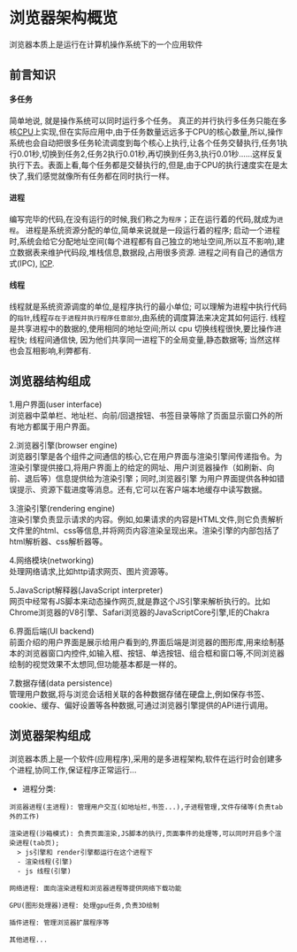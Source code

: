 # 浏览器架构概览
浏览器本质上是运行在计算机操作系统下的一个应用软件
## 前言知识
#### 多任务
简单地说, 就是操作系统可以同时运行多个任务。
真正的并行执行多任务只能在多核[CPU](https://github.com/appleguardu/Knowledge-Lib/issues/36)上实现,但在实际应用中,由于任务数量远远多于CPU的核心数量,所以,操作系统也会自动把很多任务轮流调度到每个核心上执行,让各个任务交替执行,任务1执行0.01秒,切换到任务2,任务2执行0.01秒,再切换到任务3,执行0.01秒……这样反复执行下去。表面上看,每个任务都是交替执行的,但是,由于CPU的执行速度实在是太快了,我们感觉就像所有任务都在同时执行一样。
#### 进程
编写完毕的代码,在没有运行的时候,我们称之为`程序`；正在运行着的代码,就成为`进程`。
进程是系统资源分配的单位,简单来说就是一段运行着的程序; 
启动一个进程时,系统会给它分配地址空间(每个进程都有自己独立的地址空间,所以互不影响),建立数据表来维护代码段,堆栈信息,数据段,占用很多资源.
进程之间有自己的通信方式(IPC), [ICP](https://www.jianshu.com/p/c1015f5ffa74).
#### 线程
线程就是系统资源调度的单位,是程序执行的最小单位;
可以理解为进程中执行代码的`指针`,线程`存在于进程并执行程序任意部分`,由系统的调度算法来决定其如何运行.
线程是共享进程中的数据的,使用相同的地址空间;所以 cpu 切换线程很快,要比操作进程快;
线程间通信快, 因为他们共享同一进程下的全局变量,静态数据等; 当然这样也会互相影响,利弊都有.
## 浏览器结构组成
1.用户界面(user interface)  
浏览器中菜单栏、地址栏、向前/回退按钮、书签目录等除了页面显示窗口外的所有地方都属于用户界面。

2.浏览器引擎(browser engine)  
浏览器引擎是各个组件之间通信的核心,它在用户界面与渲染引擎间传递指令。为渲染引擎提供接口,将用户界面上的给定的网址、用户浏览器操作（如刷新、向前、退后等）信息提供给为渲染引擎；同时,浏览器引擎 为用户界面提供各种如错误提示、资源下载进度等消息。还有,它可以在客户端本地缓存中读写数据。

3.渲染引擎(rendering engine)  
渲染引擎负责显示请求的内容。例如,如果请求的内容是HTML文件,则它负责解析文件里的html、css等信息,并将网页内容渲染呈现出来。渲染引擎的内部包括了html解析器、css解析器等。

4.网络模块(networking)  
处理网络请求,比如http请求网页、图片资源等。

5.JavaScript解释器(JavaScript interpreter)  
网页中经常有JS脚本来动态操作网页,就是靠这个JS引擎来解析执行的。比如Chrome浏览器的V8引擎、Safari浏览器的JavaScriptCore引擎,IE的Chakra

6.界面后端(UI backend)  
前面介绍的用户界面是展示给用户看到的,界面后端是浏览器的图形库,用来绘制基本的浏览器窗口内控件,如输入框、按钮、单选按钮、组合框和窗口等,不同浏览器绘制的视觉效果不太想同,但功能基本都是一样的。

7.数据存储(data persistence)  
管理用户数据,将与浏览会话相关联的各种数据存储在硬盘上,例如保存书签、cookie、缓存、偏好设置等各种数据,可通过浏览器引擎提供的API进行调用。

## 浏览器架构组成
浏览器本质上是一个软件(应用程序),采用的是多进程架构,软件在运行时会创建多个进程,协同工作,保证程序正常运行...
- 进程分类:
```
浏览器进程(主进程): 管理用户交互(如地址栏,书签...),子进程管理,文件存储等(负责tab外的工作)

渲染进程(沙箱模式): 负责页面渲染,JS脚本的执行,页面事件的处理等,可以同时开启多个渲染进程(tab页);
  > js引擎和 render引擎都运行在这个进程下
  - 渲染线程(引擎)
  - js 线程(引擎)

网络进程: 面向渲染进程和浏览器进程等提供网络下载功能

GPU(图形处理器)进程: 处理gpu任务,负责3D绘制

插件进程: 管理浏览器扩展程序等

其他进程...
```